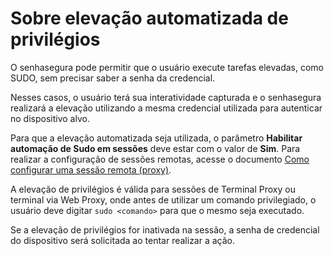 # Sobre elevação automatizada de privilégios

O senhasegura pode permitir que o usuário execute tarefas elevadas, como SUDO, sem precisar saber a senha da credencial.

Nesses casos, o usuário terá sua interatividade capturada e o senhasegura realizará a elevação utilizando a mesma credencial utilizada para autenticar no dispositivo alvo.

Para que a elevação automatizada seja utilizada, o parâmetro **Habilitar automação de Sudo em sessões** deve estar com o valor de **Sim**. Para realizar a configuração de sessões remotas, acesse o documento [Como configurar uma sessão remota (proxy)](/v3-33/docs/pt/pam-session-configure-remote-session-proxy).

A elevação de privilégios é válida para sessões de Terminal Proxy ou terminal via Web Proxy, onde antes de utilizar um comando privilegiado, o usuário deve digitar `sudo <comando>` para que o mesmo seja executado.

Se a elevação de privilégios for inativada na sessão, a senha de credencial do dispositivo será solicitada ao tentar realizar a ação.
